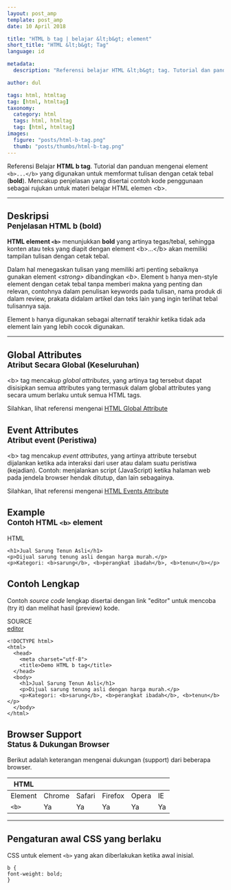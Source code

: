 ```yaml
---
layout: post_amp
template: post_amp
date: 10 April 2018

title: "HTML b tag | belajar &lt;b&gt; element"
short_title: "HTML &lt;b&gt; Tag"
language: id

metadata:
  description: "Referensi belajar HTML &lt;b&gt; tag. Tutorial dan panduan mengenai element &lt;b&gt;...&lt;/b&gt;, penjelasan dengan contoh kode penggunaan sebagai referensi belajar HTML &lt;b&gt;"

author: dul

tags: html, htmltag
tag: [html, htmltag]
taxonomy:
  category: html
  tags: html, htmltag
  tag: [html, htmltag]
images:
  figure: "posts/html-b-tag.png"
  thumb: "posts/thumbs/html-b-tag.png"
---
```

<p class="text-muted">
  Referensi Belajar <strong>HTML b tag</strong>. Tutorial dan panduan mengenai element <code>&lt;b&gt;...&lt;/b&gt;</code> yang digunakan untuk memformat tulisan dengan cetak tebal (<strong>bold</strong>). Mencakup penjelasan yang disertai contoh kode penggunaan sebagai rujukan untuk materi belajar HTML <span lang="id">elemen</span> &lt;b&gt;.
</p>
<hr class="uk-article-divider">

<h2 class="title-sub bd-danger bd-left bd-left-only">Deskripsi <br>
  <small>Penjelasan HTML <span class="highlight">b (bold)</span></small>
</h2>
<p>
<strong>HTML element <code>&lt;b&gt;</code></strong> menunjukkan <b>bold</b> yang artinya tegas/tebal, sehingga konten atau teks yang diapit dengan element &lt;b&gt;...&lt;/b&gt; akan memiliki tampilan tulisan dengan cetak tebal. </p>
<p>Dalam hal menegaskan tulisan yang memiliki arti penting sebaiknya gunakan element <em>&lt;strong&gt;</em> dibandingkan <em>&lt;b&gt;</em>. Element <code>b</code> hanya men-style element dengan cetak tebal tanpa memberi makna yang penting dan relevan, contohnya dalam penulisan keywords pada tulisan, nama produk di dalam review, prakata didalam artikel dan teks lain yang ingin terlihat tebal tulisannya saja.
</p>
<p>Element <code>b</code> hanya digunakan sebagai alternatif terakhir ketika tidak ada element lain yang lebih cocok digunakan.</p>

<hr class="uk-article-divider">
<!-- Global Attributes -->
<section id="global-attribute">
<h2 class="title-sub bd-danger bd-left bd-left-only">Global Attributes <br>
  <small>Atribut Secara Global (Keseluruhan)</small>
</h2>
  <div class="">
      <p>&lt;b&gt; tag mencakup <em>global attributes</em>, yang artinya tag tersebut dapat disisipkan semua attributes yang termasuk dalam global attributes yang secara umum berlaku untuk semua HTML tags.</p>
      <div class="footer-callout info">
        <p>Silahkan, lihat referensi mengenai <a href="/tutorial/html/html-global-attribute.html">HTML Global Attribute</a></p>
      </div>
  </div>
</section>

<!-- Event Attributes -->
<section>
<h2 class="title-sub bd-danger bd-left bd-left-only">Event Attributes <br>
  <small>Atribut event  (Peristiwa)</small>
</h2>
  <div class="dul-callout dul-callout-warning">
      <p>&lt;b&gt; tag mencakup <em>event attributes</em>, yang artinya attribute tersebut dijalankan ketika ada interaksi dari user atau dalam suatu peristiwa (kejadian). Contoh: menjalankan script (JavaScript) ketika halaman web pada jendela browser hendak ditutup, dan lain sebagainya.</p>
      <div class="footer-callout warning">
        <p>Silahkan, lihat referensi mengenai <a href="/tutorial/html/html-event-attribute.html">HTML Events Attribute</a></p>
      </div>
  </div>
</section>

<!-- Example -->
<section id="example">
<h2 class="title-sub bd-danger bd-left bd-left-only">Example<br>
  <small>Contoh HTML <code>&lt;b&gt;</code> element</small>
</h2>
<div class="dul-block">
<!-- example HTML code -->
<div class="icard">
<div class="icard-heading clearfix co-wh bg-pi2">
<div class="icard-bar">
<div class="icard-bar-left pull-left">
  <i class="fa fa-html5" aria-hidden="true"></i>
  <span>HTML</span>
</div>

</div>
</div>
<div class="icard-body icode itheme">
<pre class="prettyprint linenums line-numbers highlight language-markup" data-line="3"><code data-language="html" class="html  language-markup"><span class="token tag"><span class="token tag"><span class="token punctuation">&lt;</span>h1</span><span class="token punctuation">&gt;</span></span>Jual Sarung Tenun Asli<span class="token tag"><span class="token tag"><span class="token punctuation">&lt;/</span>h1</span><span class="token punctuation">&gt;</span></span>
<span class="token tag"><span class="token tag"><span class="token punctuation">&lt;</span>p</span><span class="token punctuation">&gt;</span></span>Dijual sarung tenung asli dengan harga murah.<span class="token tag"><span class="token tag"><span class="token punctuation">&lt;/</span>p</span><span class="token punctuation">&gt;</span></span>
<span class="token tag"><span class="token tag"><span class="token punctuation">&lt;</span>p</span><span class="token punctuation">&gt;</span></span>Kategori: <span class="token tag"><span class="token tag"><span class="token punctuation">&lt;</span>b</span><span class="token punctuation">&gt;</span></span>sarung<span class="token tag"><span class="token tag"><span class="token punctuation">&lt;/</span>b</span><span class="token punctuation">&gt;</span></span>, <span class="token tag"><span class="token tag"><span class="token punctuation">&lt;</span>b</span><span class="token punctuation">&gt;</span></span>perangkat ibadah<span class="token tag"><span class="token tag"><span class="token punctuation">&lt;/</span>b</span><span class="token punctuation">&gt;</span></span>, <span class="token tag"><span class="token tag"><span class="token punctuation">&lt;</span>b</span><span class="token punctuation">&gt;</span></span>tenun<span class="token tag"><span class="token tag"><span class="token punctuation">&lt;/</span>b</span><span class="token punctuation">&gt;</span></span><span class="token tag"><span class="token tag"><span class="token punctuation">&lt;/</span>p</span><span class="token punctuation">&gt;</span></span><span aria-hidden="true" class="line-numbers-rows"><span></span><span></span><span></span></span></code>
</pre>
</div>
</div>
</div>
</section>
<h2 class="title-sub bd-danger bd-left bd-left-only">Contoh Lengkap
</h2>
<p>Contoh <em>source code</em> lengkap disertai dengan link  &quot;editor&quot; untuk mencoba (try it) dan melihat hasil (preview) kode.</p>
<div class="icard">
  <div class="icard-heading clearfix co-wh bg-pi2">
    <div class="icard-bar">
      <div class="icard-bar-left pull-left">
        <i class="fa fa-html5" aria-hidden="true"></i>
        <span>SOURCE</span>
      </div>
      <div class="icard-bar-right pull-right">
        <a href="/example/html/tag/b.html" target="_blank"><span>editor</span><i class="fa fa-external-link"></i></a>
      </div>
    </div>
  </div>
  <div class="icard-body icode itheme bg-gr3">
<pre class="prettyprint highlight max-height language-markup"><code data-language="html" class="inline  language-markup"><span class="token doctype">&lt;!DOCTYPE html&gt;</span>
<span class="token tag"><span class="token tag"><span class="token punctuation">&lt;</span>html</span><span class="token punctuation">&gt;</span></span>
  <span class="token tag"><span class="token tag"><span class="token punctuation">&lt;</span>head</span><span class="token punctuation">&gt;</span></span>
    <span class="token tag"><span class="token tag"><span class="token punctuation">&lt;</span>meta</span> <span class="token attr-name">charset</span><span class="token attr-value"><span class="token punctuation">=</span><span class="token punctuation">"</span>utf-8<span class="token punctuation">"</span></span><span class="token punctuation">&gt;</span></span>
    <span class="token tag"><span class="token tag"><span class="token punctuation">&lt;</span>title</span><span class="token punctuation">&gt;</span></span>Demo HTML b tag<span class="token tag"><span class="token tag"><span class="token punctuation">&lt;/</span>title</span><span class="token punctuation">&gt;</span></span>
  <span class="token tag"><span class="token tag"><span class="token punctuation">&lt;/</span>head</span><span class="token punctuation">&gt;</span></span>
  <span class="token tag"><span class="token tag"><span class="token punctuation">&lt;</span>body</span><span class="token punctuation">&gt;</span></span>
    <span class="token tag"><span class="token tag"><span class="token punctuation">&lt;</span>h1</span><span class="token punctuation">&gt;</span></span>Jual Sarung Tenun Asli<span class="token tag"><span class="token tag"><span class="token punctuation">&lt;/</span>h1</span><span class="token punctuation">&gt;</span></span>
    <span class="token tag"><span class="token tag"><span class="token punctuation">&lt;</span>p</span><span class="token punctuation">&gt;</span></span>Dijual sarung tenung asli dengan harga murah.<span class="token tag"><span class="token tag"><span class="token punctuation">&lt;/</span>p</span><span class="token punctuation">&gt;</span></span>
    <span class="token tag"><span class="token tag"><span class="token punctuation">&lt;</span>p</span><span class="token punctuation">&gt;</span></span>Kategori: <span class="token tag"><span class="token tag"><span class="token punctuation">&lt;</span>b</span><span class="token punctuation">&gt;</span></span>sarung<span class="token tag"><span class="token tag"><span class="token punctuation">&lt;/</span>b</span><span class="token punctuation">&gt;</span></span>, <span class="token tag"><span class="token tag"><span class="token punctuation">&lt;</span>b</span><span class="token punctuation">&gt;</span></span>perangkat ibadah<span class="token tag"><span class="token tag"><span class="token punctuation">&lt;/</span>b</span><span class="token punctuation">&gt;</span></span>, <span class="token tag"><span class="token tag"><span class="token punctuation">&lt;</span>b</span><span class="token punctuation">&gt;</span></span>tenun<span class="token tag"><span class="token tag"><span class="token punctuation">&lt;/</span>b</span><span class="token punctuation">&gt;</span></span><span class="token tag"><span class="token tag"><span class="token punctuation">&lt;/</span>p</span><span class="token punctuation">&gt;</span></span>
  <span class="token tag"><span class="token tag"><span class="token punctuation">&lt;/</span>body</span><span class="token punctuation">&gt;</span></span>
<span class="token tag"><span class="token tag"><span class="token punctuation">&lt;/</span>html</span><span class="token punctuation">&gt;</span></span></code>
</pre>
  </div>
</div>
<!-- Article Aside -->

<!-- Browser Support -->
<aside id="browser">
<h2 class="title-sub bd-danger bd-left bd-left-only">Browser Support <br>
<small>Status &amp; Dukungan Browser </small>
</h2>
<p>Berikut adalah keterangan mengenai dukungan (support) dari beberapa browser.</p>
<div class="table-responsive uk-overflow-container">
<table class="table uk-table uk-text-nowrap full-width">
      <thead>
        <tr>
          <th>HTML</th>
          <th title="Chrome"><i class="fa fa-chrome fa fa-lg"></i></th>
          <th title="Safari"><i class="fa fa-safari fa fa-lg"></i></th>
          <th title="Firefox"><i class="fa fa-firefox fa fa-lg"></i></th>
          <th title="Opera"><i class="fa fa-opera fa fa-lg"></i></th>
          <th title="Internet Explorer"><i class="fa fa-internet-explorer fa fa-lg"></i></th>
        </tr>
      </thead>
      <tbody>
        <tr>
          <td>Element</td>
          <td>Chrome</td>
          <td>Safari</td>
          <td>Firefox</td>
          <td>Opera</td>
          <td>IE</td>
        </tr>
        <tr>
          <td><code>&lt;b&gt;</code></td>
          <td class="success">Ya</td>
          <td class="success">Ya</td>
          <td class="success">Ya</td>
          <td class="success">Ya</td>
          <td class="success">Ya</td>
        </tr>
      </tbody>
</table>
</div>

<hr class="uk-article-divider">
<!-- Default CSS -->
<div class="dul-block">
<h2 class="title-sub bd-danger bd-left bd-left-only">Pengaturan awal CSS yang berlaku&nbsp;</h2>
<p>CSS untuk element <code>&lt;b&gt;</code> yang akan diberlakukan ketika awal inisial.</p>
<div class="icode itheme css">
  <pre class="prettyprint highlight language-css"><code data-language="css" class=" inline language-css"><span class="token selector">b</span> <span class="token punctuation">{</span>
<span class="token property">font-weight</span><span class="token punctuation">:</span> bold<span class="token punctuation">;</span>
<span class="token punctuation">}</span></code></pre>
</div>
</div>

</aside>